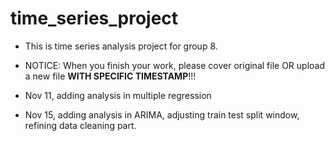 # time_series_project

- This is time series analysis project for group 8.
- NOTICE: When you finish your work, please cover original file OR upload a new file **WITH SPECIFIC TIMESTAMP**!!!


- Nov 11, adding analysis in multiple regression

- Nov 15, adding analysis in ARIMA, adjusting train test split window, refining data cleaning part.
